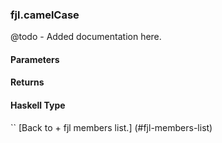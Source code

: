 ### fjl.camelCase
@todo - Added documentation here.

#### Parameters

#### Returns
 
#### Haskell Type
``
[Back to  + fjl members list.]
(#fjl-members-list)
